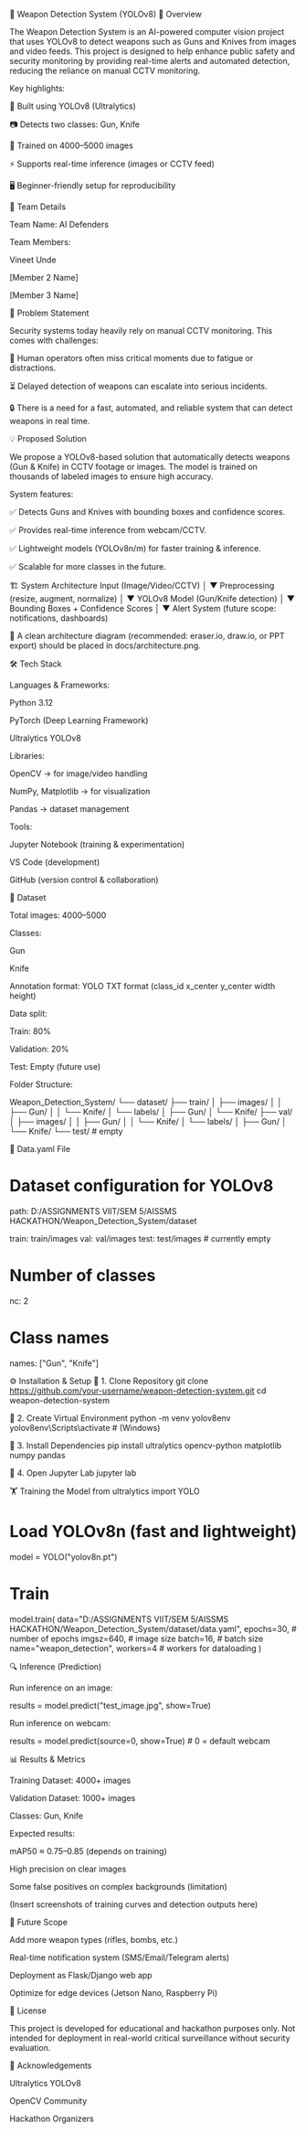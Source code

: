 🔫 Weapon Detection System (YOLOv8)
📌 Overview

The Weapon Detection System is an AI-powered computer vision project that uses YOLOv8 to detect weapons such as Guns and Knives from images and video feeds.
This project is designed to help enhance public safety and security monitoring by providing real-time alerts and automated detection, reducing the reliance on manual CCTV monitoring.

Key highlights:

🚀 Built using YOLOv8 (Ultralytics)

📷 Detects two classes: Gun, Knife

🧠 Trained on 4000–5000 images

⚡ Supports real-time inference (images or CCTV feed)

🖥️ Beginner-friendly setup for reproducibility

👥 Team Details

Team Name: AI Defenders

Team Members:

Vineet Unde

[Member 2 Name]

[Member 3 Name]

🚨 Problem Statement

Security systems today heavily rely on manual CCTV monitoring. This comes with challenges:

👀 Human operators often miss critical moments due to fatigue or distractions.

⏳ Delayed detection of weapons can escalate into serious incidents.

🔒 There is a need for a fast, automated, and reliable system that can detect weapons in real time.

💡 Proposed Solution

We propose a YOLOv8-based solution that automatically detects weapons (Gun & Knife) in CCTV footage or images.
The model is trained on thousands of labeled images to ensure high accuracy.

System features:

✅ Detects Guns and Knives with bounding boxes and confidence scores.

✅ Provides real-time inference from webcam/CCTV.

✅ Lightweight models (YOLOv8n/m) for faster training & inference.

✅ Scalable for more classes in the future.

🏗️ System Architecture
Input (Image/Video/CCTV)
        │
        ▼
Preprocessing (resize, augment, normalize)
        │
        ▼
YOLOv8 Model (Gun/Knife detection)
        │
        ▼
Bounding Boxes + Confidence Scores
        │
        ▼
Alert System (future scope: notifications, dashboards)


📌 A clean architecture diagram (recommended: eraser.io, draw.io, or PPT export) should be placed in docs/architecture.png.

🛠️ Tech Stack

Languages & Frameworks:

Python 3.12

PyTorch (Deep Learning Framework)

Ultralytics YOLOv8

Libraries:

OpenCV → for image/video handling

NumPy, Matplotlib → for visualization

Pandas → dataset management

Tools:

Jupyter Notebook (training & experimentation)

VS Code (development)

GitHub (version control & collaboration)

📂 Dataset

Total images: 4000–5000

Classes:

Gun

Knife

Annotation format: YOLO TXT format (class_id x_center y_center width height)

Data split:

Train: 80%

Validation: 20%

Test: Empty (future use)

Folder Structure:

Weapon_Detection_System/
└── dataset/
    ├── train/
    │   ├── images/
    │   │   ├── Gun/
    │   │   └── Knife/
    │   └── labels/
    │       ├── Gun/
    │       └── Knife/
    ├── val/
    │   ├── images/
    │   │   ├── Gun/
    │   │   └── Knife/
    │   └── labels/
    │       ├── Gun/
    │       └── Knife/
    └── test/   # empty

📑 Data.yaml File
# Dataset configuration for YOLOv8
path: D:/ASSIGNMENTS VIIT/SEM 5/AISSMS HACKATHON/Weapon_Detection_System/dataset

train: train/images
val: val/images
test: test/images  # currently empty

# Number of classes
nc: 2

# Class names
names: ["Gun", "Knife"]

⚙️ Installation & Setup
🔹 1. Clone Repository
git clone https://github.com/your-username/weapon-detection-system.git
cd weapon-detection-system

🔹 2. Create Virtual Environment
python -m venv yolov8env
yolov8env\Scripts\activate   # (Windows)

🔹 3. Install Dependencies
pip install ultralytics opencv-python matplotlib numpy pandas

🔹 4. Open Jupyter Lab
jupyter lab

🏋️ Training the Model
from ultralytics import YOLO

# Load YOLOv8n (fast and lightweight)
model = YOLO("yolov8n.pt")

# Train
model.train(
    data="D:/ASSIGNMENTS VIIT/SEM 5/AISSMS HACKATHON/Weapon_Detection_System/dataset/data.yaml",
    epochs=30,       # number of epochs
    imgsz=640,       # image size
    batch=16,        # batch size
    name="weapon_detection",
    workers=4        # workers for dataloading
)

🔍 Inference (Prediction)

Run inference on an image:

results = model.predict("test_image.jpg", show=True)


Run inference on webcam:

results = model.predict(source=0, show=True)  # 0 = default webcam

📊 Results & Metrics

Training Dataset: 4000+ images

Validation Dataset: 1000+ images

Classes: Gun, Knife

Expected results:

mAP50 ≈ 0.75–0.85 (depends on training)

High precision on clear images

Some false positives on complex backgrounds (limitation)

(Insert screenshots of training curves and detection outputs here)

🚀 Future Scope

Add more weapon types (rifles, bombs, etc.)

Real-time notification system (SMS/Email/Telegram alerts)

Deployment as Flask/Django web app

Optimize for edge devices (Jetson Nano, Raspberry Pi)

📜 License

This project is developed for educational and hackathon purposes only.
Not intended for deployment in real-world critical surveillance without security evaluation.

🙌 Acknowledgements

Ultralytics YOLOv8

OpenCV Community

Hackathon Organizers
